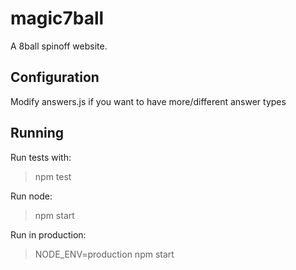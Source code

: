 # magic7ball

A 8ball spinoff website.

## Configuration

Modify answers.js if you want to have more/different answer types

## Running

Run tests with:
> npm test

Run node:
>npm start

Run in production:
>NODE_ENV=production npm start